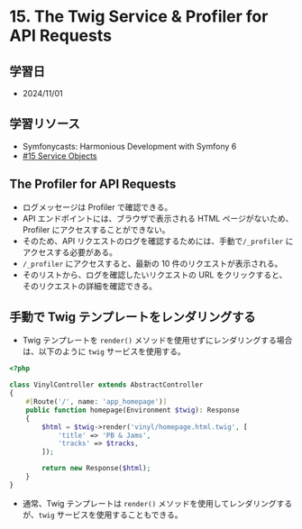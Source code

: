 # 15. The Twig Service & Profiler for API Requests

## 学習日

- 2024/11/01

## 学習リソース

- Symfonycasts: Harmonious Development with Symfony 6
- [#15 Service Objects](https://symfonycasts.com/screencast/symfony6/twig-service)

## The Profiler for API Requests

- ログメッセージは Profiler で確認できる。
- API エンドポイントには、ブラウザで表示される HTML ページがないため、Profiler にアクセスすることができない。
- そのため、API リクエストのログを確認するためには、手動で`/_profiler` にアクセスする必要がある。
- `/_profiler` にアクセスすると、最新の 10 件のリクエストが表示される。
- そのリストから、ログを確認したいリクエストの URL をクリックすると、そのリクエストの詳細を確認できる。

## 手動で Twig テンプレートをレンダリングする

- Twig テンプレートを `render()` メソッドを使用せずにレンダリングする場合は、以下のように `twig` サービスを使用する。

```php
<?php

class VinylController extends AbstractController
{
    #[Route('/', name: 'app_homepage')]
    public function homepage(Environment $twig): Response
    {
        $html = $twig->render('vinyl/homepage.html.twig', [
            'title' => 'PB & Jams',
            'tracks' => $tracks,
        ]);

        return new Response($html);
    }
}
```

- 通常、Twig テンプレートは `render()` メソッドを使用してレンダリングするが、`twig` サービスを使用することもできる。
